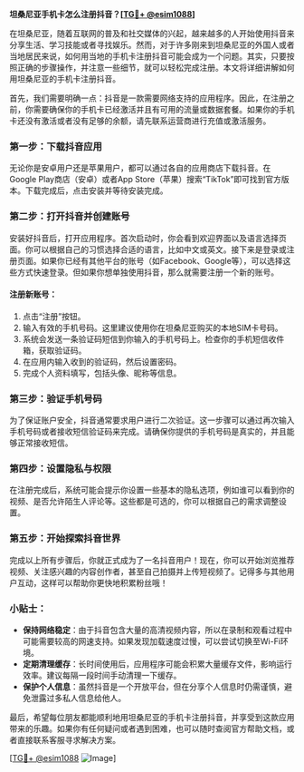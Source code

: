 **坦桑尼亚手机卡怎么注册抖音？[[TG💪+ @esim1088](https://t.me/s/esim1088)]**

在坦桑尼亚，随着互联网的普及和社交媒体的兴起，越来越多的人开始使用抖音来分享生活、学习技能或者寻找娱乐。然而，对于许多刚来到坦桑尼亚的外国人或者当地居民来说，如何用当地的手机卡注册抖音可能会成为一个问题。其实，只要按照正确的步骤操作，并注意一些细节，就可以轻松完成注册。本文将详细讲解如何用坦桑尼亚的手机卡注册抖音。

首先，我们需要明确一点：抖音是一款需要网络支持的应用程序。因此，在注册之前，你需要确保你的手机卡已经激活并且有可用的流量或数据套餐。如果你的手机卡还没有激活或者没有足够的余额，请先联系运营商进行充值或激活服务。

### 第一步：下载抖音应用

无论你是安卓用户还是苹果用户，都可以通过各自的应用商店下载抖音。在Google Play商店（安卓）或者App Store（苹果）搜索“TikTok”即可找到官方版本。下载完成后，点击安装并等待安装完成。

### 第二步：打开抖音并创建账号

安装好抖音后，打开应用程序。首次启动时，你会看到欢迎界面以及语言选择页面。你可以根据自己的习惯选择合适的语言，比如中文或英文。接下来是登录或注册页面。如果你已经有其他平台的账号（如Facebook、Google等），可以选择这些方式快速登录。但如果你想单独使用抖音，那么就需要注册一个新的账号。

#### 注册新账号：
1. 点击“注册”按钮。
2. 输入有效的手机号码。这里建议使用你在坦桑尼亚购买的本地SIM卡号码。
3. 系统会发送一条验证码短信到你输入的手机号码上。检查你的手机短信收件箱，获取验证码。
4. 在应用内输入收到的验证码，然后设置密码。
5. 完成个人资料填写，包括头像、昵称等信息。

### 第三步：验证手机号码

为了保证账户安全，抖音通常要求用户进行二次验证。这一步骤可以通过再次输入手机号码或者接收短信验证码来完成。请确保你提供的手机号码是真实的，并且能够正常接收短信。

### 第四步：设置隐私与权限

在注册完成后，系统可能会提示你设置一些基本的隐私选项，例如谁可以看到你的视频、是否允许陌生人评论等。这些都是可选的，你可以根据自己的需求调整设置。

### 第五步：开始探索抖音世界

完成以上所有步骤后，你就正式成为了一名抖音用户！现在，你可以开始浏览推荐视频、关注感兴趣的内容创作者，甚至自己拍摄并上传短视频了。记得多与其他用户互动，这样可以帮助你更快地积累粉丝哦！

### 小贴士：

- **保持网络稳定**：由于抖音包含大量的高清视频内容，所以在录制和观看过程中可能需要较高的网速支持。如果发现加载速度过慢，可以尝试切换至Wi-Fi环境。
- **定期清理缓存**：长时间使用后，应用程序可能会积累大量缓存文件，影响运行效率。建议每隔一段时间手动清理一下缓存。
- **保护个人信息**：虽然抖音是一个开放平台，但在分享个人信息时仍需谨慎，避免泄露过多私人信息给他人。

最后，希望每位朋友都能顺利地用坦桑尼亚的手机卡注册抖音，并享受到这款应用带来的乐趣。如果你有任何疑问或者遇到困难，也可以随时查阅官方帮助文档，或者直接联系客服寻求解决方案。

[[TG💪+ @esim1088](https://t.me/s/esim1088) ![Image](https://i.postimg.cc/4NQfJmqS/Snipaste-2025-05-13-00-14-12.png)]
